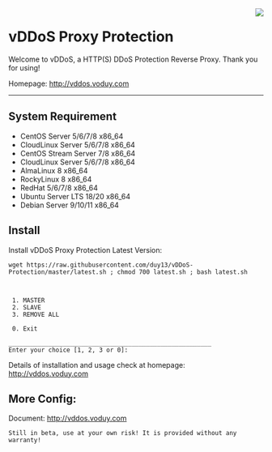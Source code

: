<div alt="vDDoS Proxy Protection Logo" class="separator" style="clear: both; text-align: center;">
<a href="https://lh3.googleusercontent.com/-OGKhMCGE8z8/YjRqfduLNbI/AAAAAAAADBo/BW2y2DLvp3ENp-13sRacxkIAJ8SxqAXBQCNcBGAsYHQ/s1600/vDDoS-proxy-protection.png" imageanchor="1" style="margin-left: 1em; margin-right: 1em;"><img align="right" border="0" src="https://lh3.googleusercontent.com/-OGKhMCGE8z8/YjRqfduLNbI/AAAAAAAADBo/BW2y2DLvp3ENp-13sRacxkIAJ8SxqAXBQCNcBGAsYHQ/s222/vDDoS-proxy-protection.png" /></a></div>

vDDoS Proxy Protection
===================


Welcome to vDDoS, a HTTP(S) DDoS Protection Reverse Proxy. Thank you for using!

Homepage: http://vddos.voduy.com

----------


System Requirement
-------------

* CentOS Server 5/6/7/8 x86_64
* CloudLinux Server 5/6/7/8 x86_64
* CentOS Stream Server 7/8 x86_64
* CloudLinux Server 5/6/7/8 x86_64
* AlmaLinux 8 x86_64
* RockyLinux 8 x86_64
* RedHat 5/6/7/8 x86_64
* Ubuntu Server LTS 18/20 x86_64
* Debian Server 9/10/11 x86_64

Install
-------------

Install vDDoS Proxy Protection Latest Version:
```
wget https://raw.githubusercontent.com/duy13/vDDoS-Protection/master/latest.sh ; chmod 700 latest.sh ; bash latest.sh



 1. MASTER
 2. SLAVE
 3. REMOVE ALL

 0. Exit

________________________________________________________
Enter your choice [1, 2, 3 or 0]: 
```
Details of installation and usage check at homepage: http://vddos.voduy.com

More Config:
---------------
Document: http://vddos.voduy.com
```
Still in beta, use at your own risk! It is provided without any warranty!
```

